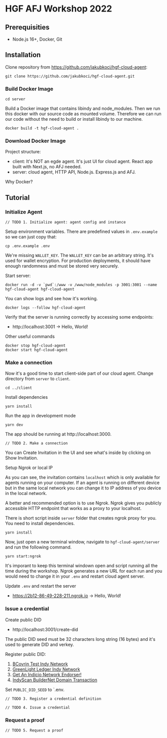 # HGF AFJ Workshop 2022

## Prerequisities

- Node.js 16+, Docker, Git

## Installation

Clone repository from https://github.com/jakubkoci/hgf-cloud-agent:

```
git clone https://github.com/jakubkoci/hgf-cloud-agent.git
```

### Build Docker Image

```
cd server
```

Build a Docker image that contains libindy and node_modules. Then we run this docker with our source code as mounted volume. Therefore we can run our code without the need to build or install libindy to our machine.

```
docker build -t hgf-cloud-agent .
```

### Download Docker Image

Project structure:

- client: It's NOT an egde agent. It's just UI for cloud agent. React app built with Next.js, no AFJ needed.
- server: cloud agent, HTTP API, Node.js. Express.js and AFJ.

Why Docker?

## Tutorial

### Initialize Agent

```
// TODO 1. Initialize agent: agent config and instance
```

Setup environment variables. There are predefined values in `.env.example` so we can just copy that:

```
cp .env.example .env
```

We're missing `WALLET_KEY`. The `WALLET_KEY` can be an arbitrary string. It's used for wallet encryption. For production deployments, it should have enough randomness and must be stored very securely.

Start server:

```
docker run -d -v `pwd`:/www -v /www/node_modules -p 3001:3001 --name hgf-cloud-agent hgf-cloud-agent
```

You can show logs and see how it's working.

```
docker logs --follow hgf-cloud-agent
```

Verify that the server is running correctly by accessing some endpoints:

- http://localhost:3001 -> Hello, World!

Other useful commands

```
docker stop hgf-cloud-agent
docker start hgf-cloud-agent
```

### Make a connection

Now it's a good time to start client-side part of our cloud agent. Change directory from `server` to `client`.

```
cd ../client
```

Install dependencies

```
yarn install
```

Run the app in development mode

```
yarn dev
```

The app should be running at http://localhost:3000.

```
// TODO 2. Make a connection
```

You can Create Invitation in the UI and see what's inside by clicking on Show Invitation.

Setup Ngrok or local IP

As you can see, the invitation contains `localhost` which is only available for agents running on your computer. If an agent is running on different device but in the same local network you can change it to IP address of you device in the local network.

A better and recommended option is to use Ngrok. Ngrok gives you publicly accessible HTTP endpoint that works as a proxy to your localhost.

There is short script inside `server` folder that creates ngrok proxy for you. You need to install dependencies.

```
yarn install
```

Now, just open a new terminal window, navigate to `hgf-cloud-agent/server` and run the following command.

```
yarn start:ngrok
```

It's imporant to keep this terminal windown open and script running all the time during the workshop. Ngrok generates a new URL for each run and you would need to change it in your `.env` and restart cloud agent server.

Update `.env` and restart the server

- https://2b12-86-49-228-211.ngrok.io -> Hello, World!

### Issue a credential

Create public DID

- http://localhost:3001/create-did

The public DID seed must be 32 characters long string (16 bytes) and it's used to generate DID and verkey.

Register public DID:

1. [BCovrin Test Indy Network](http://test.bcovrin.vonx.io/)
2. [GreenLight Ledger Indy Network](http://greenlight.bcovrin.vonx.io/)
3. [Get An Indicio Network Endorser!](https://selfserve.indiciotech.io/)
4. [IndyScan BuilderNet Domain Transaction](https://indyscan.io/txs/SOVRIN_BUILDERNET/domain)

Set `PUBLIC_DID_SEED` to `.env.

```
// TODO 3. Register a credential definition
```

```
// TODO 4. Issue a credential
```

### Request a proof

```
// TODO 5. Request a proof
```
